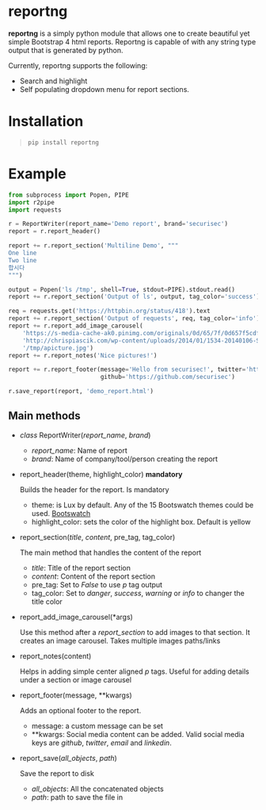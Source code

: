 # reportng
**reportng** is a simply python module that allows one to create beautiful yet simple Bootstrap 4 html reports. Reportng is capable of with any string type output that is generated by python.

Currently, reportng supports the following:

- Search and highlight
- Self populating dropdown menu for report sections.

# Installation
> `pip install reportng`

# Example
```python
from subprocess import Popen, PIPE
import r2pipe
import requests

r = ReportWriter(report_name='Demo report', brand='securisec')
report = r.report_header()

report += r.report_section('Multiline Demo', """
One line
Two line
합시다
""")

output = Popen('ls /tmp', shell=True, stdout=PIPE).stdout.read()
report += r.report_section('Output of ls', output, tag_color='success')

req = requests.get('https://httpbin.org/status/418').text
report += r.report_section('Output of requests', req, tag_color='info')
report += r.report_add_image_carousel(
    'https://s-media-cache-ak0.pinimg.com/originals/0d/65/7f/0d657f5cdfea37f003afda6ae965e9fb.jpg',
    'http://chrispiascik.com/wp-content/uploads/2014/01/1534-20140106-SickPattern.jpg',
    '/tmp/apicture.jpg')
report += r.report_notes('Nice pictures!')

report += r.report_footer(message='Hello from securisec!', twitter='https://twitter.com/securisec',
                          github='https://github.com/securisec')

r.save_report(report, 'demo_report.html')
```

## Main methods
- *class* ReportWriter(*report_name*, *brand*)
    - *report_name*: Name of report
    - *brand*: Name of company/tool/person creating the report
- report_header(theme, highlight_color) **mandatory**

    Builds the header for the report. Is mandatory
    - theme: is Lux by default. Any of the 15 Bootswatch themes could be used. [Bootswatch](https://bootswatch.com/)
    - highlight_color: sets the color of the highlight box. Default is yellow
- report_section(*title*, *content*, pre_tag, tag_color)
    
    The main method that handles the content of the report
    - *title*: Title of the report section
    - *content*: Content of the report section
    - pre_tag: Set to _False_ to use _p_ tag output
    - tag_color: Set to _danger_, _success_, _warning_ or _info_ to changer the title color
- report_add_image_carousel(*args)
    
    Use this method after a _report_section_ to add images to that section. It creates an image carousel. Takes multiple images paths/links
- report_notes(content)

    Helps in adding simple center aligned _p_ tags. Useful for adding details under a section or image carousel
   
- report_footer(message, **kwargs)

    Adds an optional footer to the report.
    
    - message: a custom message can be set
    - **kwargs: Social media content can be added. Valid social media keys are _github_, _twitter_, _email_ and _linkedin_.
    
- report_save(*all_objects*, *path*)

    Save the report to disk
    
    - _all_objects_: All the concatenated objects
    - _path_: path to save the file in

